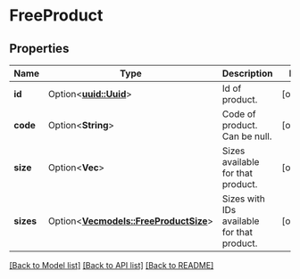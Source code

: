 # FreeProduct

## Properties

Name | Type | Description | Notes
------------ | ------------- | ------------- | -------------
**id** | Option<[**uuid::Uuid**](uuid::Uuid.md)> | Id of product. | [optional]
**code** | Option<**String**> | Code of product. Can be null. | [optional]
**size** | Option<**Vec<String>**> | Sizes available for that product. | [optional]
**sizes** | Option<[**Vec<models::FreeProductSize>**](FreeProductSize.md)> | Sizes with IDs available for that product. | [optional]

[[Back to Model list]](../README.md#documentation-for-models) [[Back to API list]](../README.md#documentation-for-api-endpoints) [[Back to README]](../README.md)


